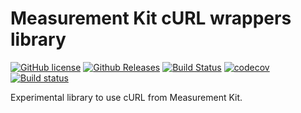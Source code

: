 # Measurement Kit cURL wrappers library

[![GitHub license](https://img.shields.io/github/license/measurement-kit/libcurlx.svg)](https://raw.githubusercontent.com/measurement-kit/libcurlx/master/LICENSE) [![Github Releases](https://img.shields.io/github/release/measurement-kit/libcurlx.svg)](https://github.com/measurement-kit/libcurlx/releases) [![Build Status](https://img.shields.io/travis/measurement-kit/libcurlx/master.svg?label=travis)](https://travis-ci.org/measurement-kit/libcurlx) [![codecov](https://codecov.io/gh/measurement-kit/libcurlx/branch/master/graph/badge.svg)](https://codecov.io/gh/measurement-kit/libcurlx) [![Build status](https://img.shields.io/appveyor/ci/bassosimone/libcurlx/master.svg?label=appveyor)](https://ci.appveyor.com/project/bassosimone/libcurlx/branch/master)

Experimental library to use cURL from Measurement Kit.
